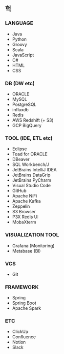 ## 헉

### LANGUAGE
* Java
* Python
* Groovy
* Scala
* JavaScript
* C#
* HTML
* CSS

### DB (DW etc)
* ORACLE
* MySQL
* PostgreSQL
* influxdb
* Redis
* AWS Redshift (+ S3)
* GCP BigQuery

### TOOL (IDE, ETL etc)
* Eclipse
* Toad for ORACLE
* DBeaver
* SQL Workbench/J
* JetBrains IntelliJ IDEA
* JetBrains DataGrip
* JetBrains PyCharm
* Visual Studio Code
* GitHub
* Apache NiFi
* Apache Kafka
* Zeppelin
* S3 Browser
* P3X Redis UI
* MobaXterm

### VISUALIZATION TOOL
* Grafana (Monitoring)
* Metabase (BI)

### VCS
* Git

### FRAMEWORK
* Spring
* Spring Boot
* Apache Spark

### ETC
* ClickUp
* Confluence
* Notion
* Slack

<!--
**geundu/geundu** is a ✨ _special_ ✨ repository because its `README.md` (this file) appears on your GitHub profile.

Here are some ideas to get you started:

- 🔭 I’m currently working on ...
- 🌱 I’m currently learning ...
- 👯 I’m looking to collaborate on ...
- 🤔 I’m looking for help with ...
- 💬 Ask me about ...
- 📫 How to reach me: ...
- 😄 Pronouns: ...
- ⚡ Fun fact: ...
-->
